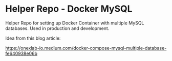 # Helper Repo - Docker MySQL

Helper Repo for setting up Docker Container with multiple MySQL databases. Used in production and development.

Idea from this blog article:

<https://onexlab-io.medium.com/docker-compose-mysql-multiple-database-fe640938e06b>


